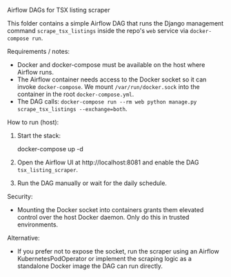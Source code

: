 Airflow DAGs for TSX listing scraper

This folder contains a simple Airflow DAG that runs the Django management command
`scrape_tsx_listings` inside the repo's `web` service via `docker-compose run`.

Requirements / notes:
- Docker and docker-compose must be available on the host where Airflow runs.
- The Airflow container needs access to the Docker socket so it can invoke `docker-compose`.
  We mount `/var/run/docker.sock` into the container in the root `docker-compose.yml`.
- The DAG calls: `docker-compose run --rm web python manage.py scrape_tsx_listings --exchange=both`.

How to run (host):

1. Start the stack:

   docker-compose up -d

2. Open the Airflow UI at http://localhost:8081 and enable the DAG `tsx_listing_scraper`.

3. Run the DAG manually or wait for the daily schedule.

Security:
- Mounting the Docker socket into containers grants them elevated control over the host Docker daemon.
  Only do this in trusted environments.

Alternative:
- If you prefer not to expose the socket, run the scraper using an Airflow KubernetesPodOperator or
  implement the scraping logic as a standalone Docker image the DAG can run directly.
